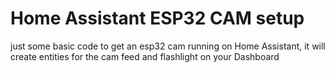 # Home Assistant ESP32 CAM setup

just some basic code to get an esp32 cam running on Home Assistant,
it will create entities for the cam feed and flashlight on your Dashboard
